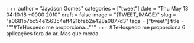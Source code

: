 
+++
author = "Jaydson Gomes"
categories = ["tweet"]
date = "Thu May 13 04:10:18 +0000 2010"
draft = false
image = "{TWEET_IMAGE}"
slug = "a0681b7bc54e156354eff421bfeb2a428a0877d3"
tags = ["tweet"]
title = """#TeHospedo me proporciona..."""
+++
#TeHospedo me proporciona 6 aplicações fora do ar. Mas que merda.
